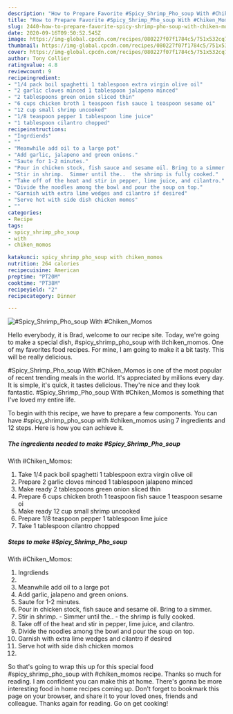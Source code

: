 ```yaml
---
description: "How to Prepare Favorite #Spicy_Shrimp_Pho_soup With #Chiken_Momos"
title: "How to Prepare Favorite #Spicy_Shrimp_Pho_soup With #Chiken_Momos"
slug: 2440-how-to-prepare-favorite-spicy-shrimp-pho-soup-with-chiken-momos
date: 2020-09-16T09:50:52.545Z
image: https://img-global.cpcdn.com/recipes/080227f07f1784c5/751x532cq70/spicy_shrimp_pho_soup-with-chiken_momos-recipe-main-photo.jpg
thumbnail: https://img-global.cpcdn.com/recipes/080227f07f1784c5/751x532cq70/spicy_shrimp_pho_soup-with-chiken_momos-recipe-main-photo.jpg
cover: https://img-global.cpcdn.com/recipes/080227f07f1784c5/751x532cq70/spicy_shrimp_pho_soup-with-chiken_momos-recipe-main-photo.jpg
author: Tony Collier
ratingvalue: 4.8
reviewcount: 9
recipeingredient:
- "1/4 pack boil spaghetti 1 tablespoon extra virgin olive oil"
- "2 garlic cloves minced 1 tablespoon jalapeno minced"
- "2 tablespoons green onion sliced thin"
- "6 cups chicken broth 1 teaspoon fish sauce 1 teaspoon sesame oi"
- "12 cup small shrimp uncooked"
- "1/8 teaspoon pepper 1 tablespoon lime juice"
- "1 tablespoon cilantro chopped"
recipeinstructions:
- "Ingrdiends"
- ""
- "Meanwhile add oil to a large pot"
- "Add garlic, jalapeno and green onions."
- "Saute for 1-2 minutes."
- "Pour in chicken stock, fish sauce and sesame oil. Bring to a simmer."
- "Stir in shrimp.  Simmer until the..  the shrimp is fully cooked."
- "Take off of the heat and stir in pepper, lime juice, and cilantro."
- "Divide the noodles among the bowl and pour the soup on top."
- "Garnish with extra lime wedges and cilantro if desired"
- "Serve hot with side dish chicken momos"
- ""
categories:
- Recipe
tags:
- spicy_shrimp_pho_soup
- with
- chiken_momos

katakunci: spicy_shrimp_pho_soup with chiken_momos 
nutrition: 264 calories
recipecuisine: American
preptime: "PT20M"
cooktime: "PT38M"
recipeyield: "2"
recipecategory: Dinner

---
```



![#Spicy_Shrimp_Pho_soup
With
#Chiken_Momos](https://img-global.cpcdn.com/recipes/080227f07f1784c5/751x532cq70/spicy_shrimp_pho_soup-with-chiken_momos-recipe-main-photo.jpg)

Hello everybody, it is Brad, welcome to our recipe site. Today, we're going to make a special dish, #spicy_shrimp_pho_soup
with
#chiken_momos. One of my favorites food recipes. For mine, I am going to make it a bit tasty. This will be really delicious.



#Spicy_Shrimp_Pho_soup
With
#Chiken_Momos is one of the most popular of recent trending meals in the world. It's appreciated by millions every day. It is simple, it's quick, it tastes delicious. They're nice and they look fantastic. #Spicy_Shrimp_Pho_soup
With
#Chiken_Momos is something that I've loved my entire life.


To begin with this recipe, we have to prepare a few components. You can have #spicy_shrimp_pho_soup
with
#chiken_momos using 7 ingredients and 12 steps. Here is how you can achieve it.

<!--inarticleads1-->

##### The ingredients needed to make #Spicy_Shrimp_Pho_soup
With
#Chiken_Momos:

1. Take 1/4 pack boil spaghetti 1 tablespoon extra virgin olive oil
1. Prepare 2 garlic cloves minced 1 tablespoon jalapeno minced
1. Make ready 2 tablespoons green onion sliced thin
1. Prepare 6 cups chicken broth 1 teaspoon fish sauce 1 teaspoon sesame oi
1. Make ready 12 cup small shrimp uncooked
1. Prepare 1/8 teaspoon pepper 1 tablespoon lime juice
1. Take 1 tablespoon cilantro chopped




<!--inarticleads2-->

##### Steps to make #Spicy_Shrimp_Pho_soup
With
#Chiken_Momos:

1. Ingrdiends
1. 
1. Meanwhile add oil to a large pot
1. Add garlic, jalapeno and green onions.
1. Saute for 1-2 minutes.
1. Pour in chicken stock, fish sauce and sesame oil. Bring to a simmer.
1. Stir in shrimp.  - Simmer until the.. -  the shrimp is fully cooked.
1. Take off of the heat and stir in pepper, lime juice, and cilantro.
1. Divide the noodles among the bowl and pour the soup on top.
1. Garnish with extra lime wedges and cilantro if desired
1. Serve hot with side dish chicken momos
1. 




So that's going to wrap this up for this special food #spicy_shrimp_pho_soup
with
#chiken_momos recipe. Thanks so much for reading. I am confident you can make this at home. There's gonna be more interesting food in home recipes coming up. Don't forget to bookmark this page on your browser, and share it to your loved ones, friends and colleague. Thanks again for reading. Go on get cooking!
